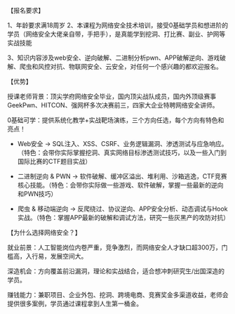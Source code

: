 【报名要求】

1、年龄要求满18周岁
2、本课程为网络安全技术培训，接受0基础学员和想进阶的学员（网络安全大佬亲自带，手把手），是真能学到挖洞、打比赛、副业、护网等实战技能

3、知识内容涉及web安全、逆向破解、二进制分析pwn、APP破解逆向、游戏破解、爬虫和风控对抗、物联网安全、云安全，对任何一个感兴趣的都欢迎报名。

【优势】

授课老师背景：顶尖学府网络安全毕业，国内顶尖战队成员，国内外顶级赛事GeekPwn、HITCON、强网杯多次决赛前三，四家大企业特聘网络安全讲师。

0基础可学：提供系统化教学+实战靶场演练，三个方向任选，每个方向有特色和亮点！

- Web安全 → SQL注入、XSS、CSRF、业务逻辑漏洞、渗透测试与应急响应。（特色：会带你实际掌握挖洞、真实网络目标渗透测试技巧，以及一些入门到国际比赛的CTF题目实战）

- 二进制逆向 & PWN → 软件破解、缓冲区溢出、堆利用、沙箱逃逸，CTF竞赛核心技能。（特色：会带你实际做一些游戏、软件破解，掌握一些最新的逆向和PWN技巧）

- 爬虫 & 移动端逆向 → 反爬绕过、协议逆向、APP安全分析、动态调试与Hook实战。（特色：掌握APP最新的破解和调试方法，研究一些灰黑产的攻防对抗）

【为什么选择网络安全？】

就业前景：人工智能岗位内卷严重，竞争激烈，而网络安全人才缺口超300万，门槛高，入行易，发展空间大。

深造机会：方向覆盖前沿漏洞，理论和实战结合，适合想冲刺研究生/出国深造的学员。

赚钱能力：兼职项目、企业外包、挖洞、跨境电商、竞赛奖金多渠道收益，老师会提供很多案例，学员通过课程拿到人生第一桶金。